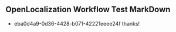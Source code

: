 ## OpenLocalization Workflow Test MarkDown
* eba0d4a9-0d36-4428-b071-42221eeee24f thanks!

<!--HONumber=Jul16_HO2-->


